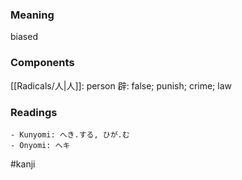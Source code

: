 ### Meaning

biased

### Components

[[Radicals/人|人]]: person 辟: false; punish; crime; law

### Readings

```
- Kunyomi: へき.する, ひが.む
- Onyomi: ヘキ
```

#kanji